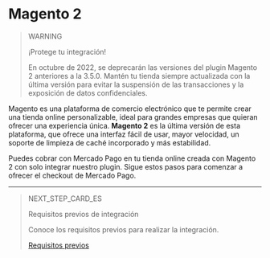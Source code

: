 # Magento 2

> WARNING
>
> ¡Protege tu integración!
>
> En octubre de 2022, se deprecarán las versiones del plugin Magento 2 anteriores a la 3.5.0. Mantén tu tienda siempre actualizada con la última versión para evitar la suspensión de las transacciones y la exposición de datos confidenciales.

Magento es una plataforma de comercio electrónico que te permite crear una tienda online personalizable, ideal para grandes empresas que quieran ofrecer una experiencia única. **Magento 2** es la última versión de esta plataforma, que ofrece una interfaz fácil de usar, mayor velocidad, un soporte de limpieza de caché incorporado y más estabilidad.

Puedes cobrar con Mercado Pago en tu tienda online creada con Magento 2 con solo integrar nuestro plugin. Sigue estos pasos para comenzar a ofrecer el checkout de Mercado Pago. 

---

> NEXT_STEP_CARD_ES
>
> Requisitos previos de integración
>
> Conoce los requisitos previos para realizar la integración.
>
> 
> [Requisitos previos](https://www.mercadopago[FAKER][URL][DOMAIN]/developers/es/guides/plugins/magento-two/previous-requirements)